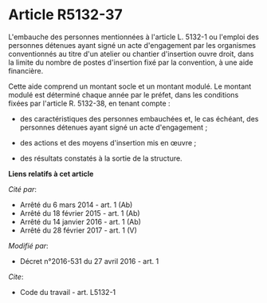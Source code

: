 # Article R5132-37

L'embauche des personnes mentionnées à l'article L. 5132-1 ou l'emploi des personnes détenues ayant signé un acte
d'engagement par les organismes conventionnés au titre d'un atelier ou chantier d'insertion ouvre droit, dans la limite du
nombre de postes d'insertion fixé par la convention, à une aide financière. 

Cette aide comprend un montant socle et un montant modulé. Le montant modulé est déterminé chaque année par le préfet, dans
les conditions fixées par l'article R. 5132-38, en tenant compte :

- des caractéristiques des personnes embauchées et, le cas échéant, des personnes détenues ayant signé un acte d'engagement ;

- des actions et des moyens d'insertion mis en œuvre ;

- des résultats constatés à la sortie de la structure.

**Liens relatifs à cet article**

_Cité par_:

  - Arrêté du 6 mars 2014 - art. 1 (Ab)
  - Arrêté du 18 février 2015 - art. 1 (Ab)
  - Arrêté du 14 janvier 2016 - art. 1 (Ab)
  - Arrêté du 28 février 2017 - art. 1 (V)

_Modifié par_:

  - Décret n°2016-531 du 27 avril 2016 - art. 1

_Cite_:

  - Code du travail - art. L5132-1
